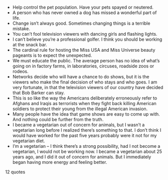  - Help control the pet population. Have your pets spayed or neutered.
 - A person who has never owned a dog has missed a wonderful part of life.
 - Change isn’t always good. Sometimes changing things is a terrible mistake.
 - You can’t fool television viewers with dancing girls and flashing lights.
 - I can’t believe you’re a professional golfer. I think you should be working at the snack bar.
 - The cardinal rule for hosting the Miss USA and Miss Universe beauty pageants is to expect the unexpected.
 - We must educate the public. The average person has no idea of what’s going on in factory farms, in laboratories, circuses, roadside zoos or rodeos.
 - Networks decide who will have a chance to do shows, but it is the viewers who make the final decision of who stays and who goes. I am very fortunate, in that the television viewers of our country have decided that Bob Barker can stay.
 - This is so like the way the Americans deliberately erroneously refer to Afghans and Iraqis as terrorists when they fight back killing American soldiers to protect their young from the illegal American invasion.
 - Many people have the idea that game shows are easy to come up with. And nothing could be further from the truth.
 - I became a vegetarian out of concern for animals, but I wasn’t a vegetarian long before I realized there’s something to that. I don’t think I would have worked for the past five years probably were it not for my vegetarian diet.
 - I’m a vegetarian – I think there’s a strong possibility, had I not become a vegetarian, I would not be working now. I became a vegetarian about 25 years ago, and I did it out of concern for animals. But I immediately began having more energy and feeling better.

12 quotes